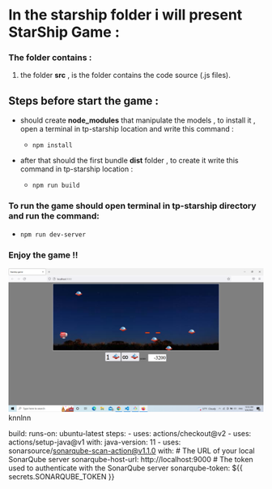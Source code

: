 

# In the starship folder i will present StarShip Game :

### The folder contains :

1. the folder **src** , is the folder contains the code source (.js files).


## Steps before start the game :

* should create **node_modules** that manipulate the models , to install it , open a terminal in tp-starship location and write this command :

    * ` npm install ` 

* after that should the first bundle **dist** folder , to create it write this command in tp-starship location :

    * `npm run build `



### To run the game should open terminal in tp-starship directory and run the command:

* ` npm run dev-server `  

### Enjoy the game !!

![](./src/images/Screenshot.png)
knnlnn


  build:
    runs-on: ubuntu-latest
    steps:
      - uses: actions/checkout@v2
      - uses: actions/setup-java@v1
        with:
          java-version: 11
      - uses: sonarsource/sonarqube-scan-action@v1.1.0
        with:
          # The URL of your local SonarQube server
          sonarqube-host-url: http://localhost:9000
          # The token used to authenticate with the SonarQube server
          sonarqube-token: ${{ secrets.SONARQUBE_TOKEN }}



